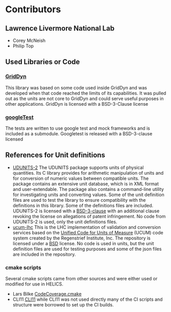 # Contributors

## Lawrence Livermore National Lab
-  Corey McNeish
-  Philip Top

## Used Libraries or Code

### [GridDyn](https://github.com/LLNL/GridDyn)  
This library was based on some code used inside GridDyn and was developed when that code reached the limits of its capabilities.  It was pulled out as the units are not core to GridDyn and could serve useful purposes in other applications.  GridDyn is licensed with a BSD-3-Clause license

### [googleTest](https://github.com/google/googletest)  
The tests are written to use google test and mock frameworks and is included as a submodule.  Googletest is released with a BSD-3-clause licensed

## References for Unit definitions

-  [UDUNITS-2](https://github.com/Unidata/UDUNITS-2) The UDUNITS package supports units of physical quantities. Its C library provides for arithmetic manipulation of units and for conversion of numeric values between compatible units.	The package contains an extensive unit database, which is in XML format	and user-extendable. The package also contains a command-line utility for investigating units and converting values.  Some of the unit definition files are used to test the library to ensure compatibility with the definitions in this library.  Some of the definitions files are included.  UDUNITS-2 is licensed with a [BSD-3-clause](https://github.com/Unidata/UDUNITS-2/blob/master/COPYRIGHT) with an additional clause revoking the license on allegations of patent infringement.  No code from UDUNITS-2 is used, only the unit definitions files.  
-  [ucum-lhc](https://github.com/lhncbc/ucum-lhc) This is the LHC implementation of validation and conversion services based on the [Unified Code for Units of Measure](http://unitsofmeasure.org/) (UCUM) code system created by the Regenstrief Institute, Inc. The repository is licensed under a [BSD](https://github.com/lhncbc/ucum-lhc/blob/master/LICENSE.md) license.  No code is used in units, but the unit definition files are used for testing purposes and some of the json files are included in the repository.  

### cmake scripts
Several cmake scripts came from other sources and were either used or modified for use in HELICS.
-  Lars Bilke [CodeCoverage.cmake](https://github.com/bilke/cmake-modules/blob/master/CodeCoverage.cmake)
-  CLI11 [CLI11](https://github.com/CLIUtils/CLI11)  while CLI11 was not used directly many of the CI scripts and structure were borrowed to set up the CI builds.  
